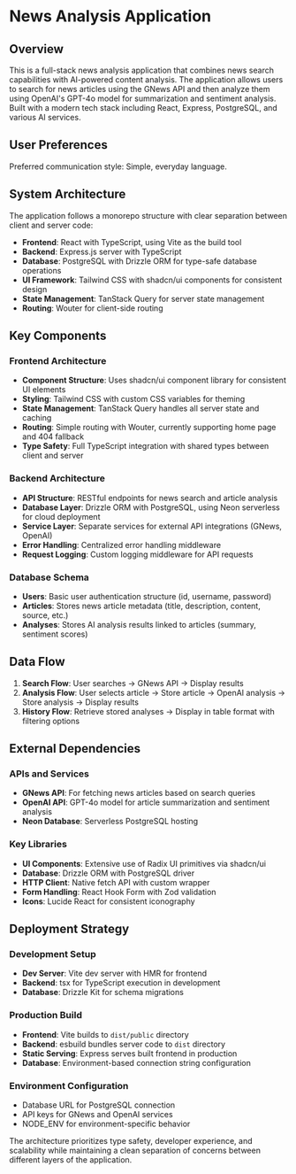 # News Analysis Application

## Overview

This is a full-stack news analysis application that combines news search capabilities with AI-powered content analysis. The application allows users to search for news articles using the GNews API and then analyze them using OpenAI's GPT-4o model for summarization and sentiment analysis. Built with a modern tech stack including React, Express, PostgreSQL, and various AI services.

## User Preferences

Preferred communication style: Simple, everyday language.

## System Architecture

The application follows a monorepo structure with clear separation between client and server code:

- **Frontend**: React with TypeScript, using Vite as the build tool
- **Backend**: Express.js server with TypeScript
- **Database**: PostgreSQL with Drizzle ORM for type-safe database operations
- **UI Framework**: Tailwind CSS with shadcn/ui components for consistent design
- **State Management**: TanStack Query for server state management
- **Routing**: Wouter for client-side routing

## Key Components

### Frontend Architecture
- **Component Structure**: Uses shadcn/ui component library for consistent UI elements
- **Styling**: Tailwind CSS with custom CSS variables for theming
- **State Management**: TanStack Query handles all server state and caching
- **Routing**: Simple routing with Wouter, currently supporting home page and 404 fallback
- **Type Safety**: Full TypeScript integration with shared types between client and server

### Backend Architecture
- **API Structure**: RESTful endpoints for news search and article analysis
- **Database Layer**: Drizzle ORM with PostgreSQL, using Neon serverless for cloud deployment
- **Service Layer**: Separate services for external API integrations (GNews, OpenAI)
- **Error Handling**: Centralized error handling middleware
- **Request Logging**: Custom logging middleware for API requests

### Database Schema
- **Users**: Basic user authentication structure (id, username, password)
- **Articles**: Stores news article metadata (title, description, content, source, etc.)
- **Analyses**: Stores AI analysis results linked to articles (summary, sentiment scores)

## Data Flow

1. **Search Flow**: User searches → GNews API → Display results
2. **Analysis Flow**: User selects article → Store article → OpenAI analysis → Store analysis → Display results
3. **History Flow**: Retrieve stored analyses → Display in table format with filtering options

## External Dependencies

### APIs and Services
- **GNews API**: For fetching news articles based on search queries
- **OpenAI API**: GPT-4o model for article summarization and sentiment analysis
- **Neon Database**: Serverless PostgreSQL hosting

### Key Libraries
- **UI Components**: Extensive use of Radix UI primitives via shadcn/ui
- **Database**: Drizzle ORM with PostgreSQL driver
- **HTTP Client**: Native fetch API with custom wrapper
- **Form Handling**: React Hook Form with Zod validation
- **Icons**: Lucide React for consistent iconography

## Deployment Strategy

### Development Setup
- **Dev Server**: Vite dev server with HMR for frontend
- **Backend**: tsx for TypeScript execution in development
- **Database**: Drizzle Kit for schema migrations

### Production Build
- **Frontend**: Vite builds to `dist/public` directory
- **Backend**: esbuild bundles server code to `dist` directory
- **Static Serving**: Express serves built frontend in production
- **Database**: Environment-based connection string configuration

### Environment Configuration
- Database URL for PostgreSQL connection
- API keys for GNews and OpenAI services
- NODE_ENV for environment-specific behavior

The architecture prioritizes type safety, developer experience, and scalability while maintaining a clean separation of concerns between different layers of the application.